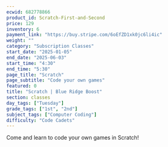 ```yaml
---
ecwid: 682778866
product_id: Scratch-First-and-Second
price: 129
inventory: 6
payment_link: "https://buy.stripe.com/6oEfZD1xk0jc6li4ic"
weight: ""
category: "Subscription Classes"
start_date: "2025-01-05"
end_date: "2025-06-03"
start_time: "4:30"
end_time: "5:30"
page_title: "Scratch"
page_subtitle: "Code your own games"
featured: 0
title: "Scratch | Blue Ridge Boost"
section: classes
day_tags: ["Tuesday"]
grade_tags: ["1st", "2nd"]
subject_tags: ["Computer Coding"]
difficulty: "Code Cadets"
---
```

<p>Come and learn to code your own games in Scratch!</p>
